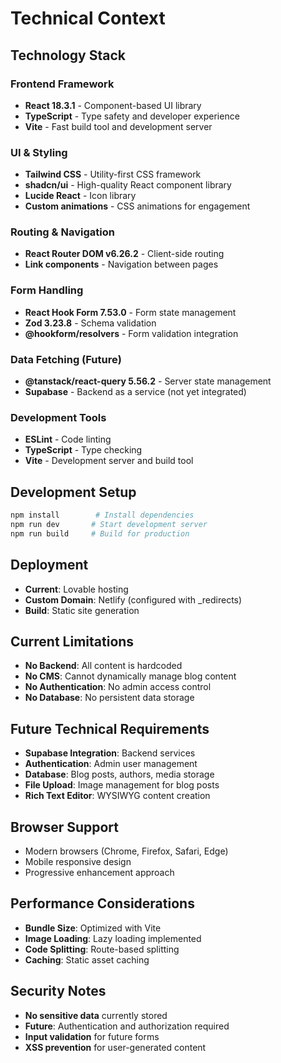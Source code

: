 
# Technical Context

## Technology Stack

### Frontend Framework
- **React 18.3.1** - Component-based UI library
- **TypeScript** - Type safety and developer experience
- **Vite** - Fast build tool and development server

### UI & Styling
- **Tailwind CSS** - Utility-first CSS framework
- **shadcn/ui** - High-quality React component library
- **Lucide React** - Icon library
- **Custom animations** - CSS animations for engagement

### Routing & Navigation
- **React Router DOM v6.26.2** - Client-side routing
- **Link components** - Navigation between pages

### Form Handling
- **React Hook Form 7.53.0** - Form state management
- **Zod 3.23.8** - Schema validation
- **@hookform/resolvers** - Form validation integration

### Data Fetching (Future)
- **@tanstack/react-query 5.56.2** - Server state management
- **Supabase** - Backend as a service (not yet integrated)

### Development Tools
- **ESLint** - Code linting
- **TypeScript** - Type checking
- **Vite** - Development server and build tool

## Development Setup
```bash
npm install        # Install dependencies
npm run dev       # Start development server
npm run build     # Build for production
```

## Deployment
- **Current**: Lovable hosting
- **Custom Domain**: Netlify (configured with _redirects)
- **Build**: Static site generation

## Current Limitations
- **No Backend**: All content is hardcoded
- **No CMS**: Cannot dynamically manage blog content
- **No Authentication**: No admin access control
- **No Database**: No persistent data storage

## Future Technical Requirements
- **Supabase Integration**: Backend services
- **Authentication**: Admin user management
- **Database**: Blog posts, authors, media storage
- **File Upload**: Image management for blog posts
- **Rich Text Editor**: WYSIWYG content creation

## Browser Support
- Modern browsers (Chrome, Firefox, Safari, Edge)
- Mobile responsive design
- Progressive enhancement approach

## Performance Considerations
- **Bundle Size**: Optimized with Vite
- **Image Loading**: Lazy loading implemented
- **Code Splitting**: Route-based splitting
- **Caching**: Static asset caching

## Security Notes
- **No sensitive data** currently stored
- **Future**: Authentication and authorization required
- **Input validation** for future forms
- **XSS prevention** for user-generated content
